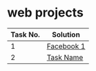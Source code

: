 # web projects
| Task No. | Solution |
|-|-|
| 1 | [Facebook 1](<LINK_TO_YOUR_SOLUTION>) |
| 2 | [Task Name](<LINK_TO_YOUR_SOLUTION>) |
